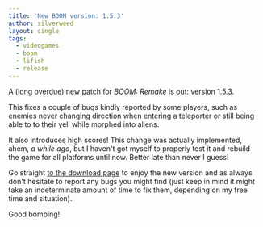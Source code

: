 ```yaml
---
title: 'New BOOM version: 1.5.3'
author: silverweed
layout: single
tags:
  - videogames  
  - boom  
  - lifish  
  - release
---
```


A (long overdue) new patch for *BOOM: Remake* is out: version 1.5.3.

This fixes a couple of bugs kindly reported by some players, such as enemies never changing direction when entering a teleporter or still being able to to their yell while morphed into aliens.

It also introduces high scores! This change was actually implemented, ahem, *a while ago*, but I haven't got myself to properly test it and rebuild the game for all platforms until now. Better late than never I guess!

 Go straight [to the download page](https://silverweed.github.io/boom/) to enjoy the new version and as always don't hesitate to report any bugs you might find (just keep in mind it might take an indeterminate amount of time to fix them, depending on my free time and situation).

Good bombing!

